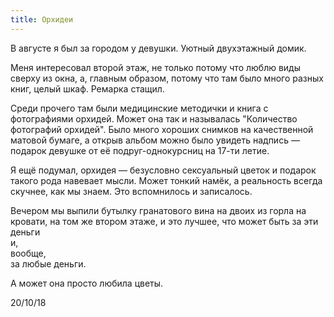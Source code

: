```yaml
---
title: Орхидеи
---
```


В августе я был за городом у девушки. Уютный двухэтажный домик.  
  
Меня интересовал второй этаж, не только потому что люблю виды сверху из окна, а, главным образом, потому что там было много разных книг, целый шкаф. Ремарка стащил.  
  
Среди прочего там были медицинские методички и книга с фотографиями орхидей. Может она так и называлась "Количество фотографий орхидей". Было много хороших снимков на качественной матовой бумаге, а открыв альбом можно было увидеть надпись — подарок девушке от её подруг-однокурсниц на 17-ти летие.  
  
Я ещё подумал, орхидея — безусловно сексуальный цветок и подарок такого рода навевает мысли. Может тонкий намёк, а реальность всегда скучнее, как мы знаем. Это вспомнилось и записалось.  
  
Вечером мы выпили бутылку гранатового вина на двоих из горла на кровати, на том же втором этаже, и это лучшее, что может быть за эти деньги  
и,  <br>
вообще,  <br>
за любые деньги.  <br>
  
А может она просто любила цветы.

20/10/18
